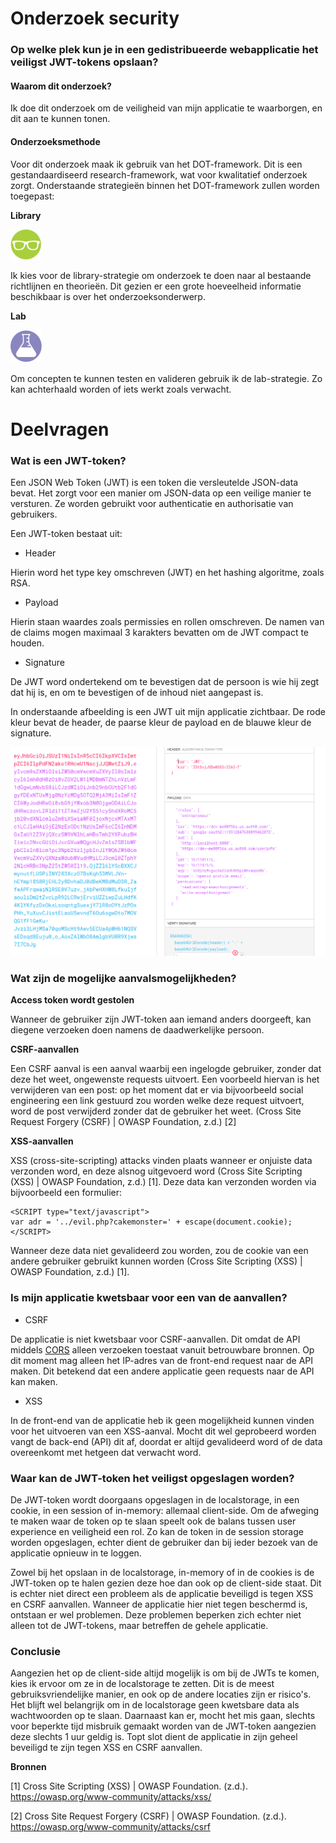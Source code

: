 # Onderzoek security
### Op welke plek kun je in een gedistribueerde webapplicatie het veiligst JWT-tokens opslaan?

#### Waarom dit onderzoek?
Ik doe dit onderzoek om de veiligheid van mijn applicatie te waarborgen, en dit aan te kunnen tonen.

#### Onderzoeksmethode
Voor dit onderzoek maak ik gebruik van het DOT-framework. Dit is een gestandaardiseerd research-framework, wat voor kwalitatief onderzoek zorgt.
Onderstaande strategieën binnen het DOT-framework zullen worden toegepast:

**Library**

![img.png](images/Library.png)

Ik kies voor de library-strategie om onderzoek te doen naar al bestaande richtlijnen en theorieën.
Dit gezien er een grote hoeveelheid informatie beschikbaar is over het onderzoeksonderwerp.

**Lab** 

![img.png](images/Lab.png)

Om concepten te kunnen testen en valideren gebruik ik de lab-strategie. Zo kan achterhaald worden of iets werkt zoals verwacht.


# Deelvragen

### Wat is een JWT-token?

Een JSON Web Token (JWT) is een token die versleutelde JSON-data bevat. Het zorgt voor een manier om JSON-data op een veilige manier te versturen.
Ze worden gebruikt voor authenticatie en authorisatie van gebruikers.

Een JWT-token bestaat uit:

- Header

Hierin word het type key omschreven (JWT) en het hashing algoritme, zoals RSA.

- Payload

Hierin staan waardes zoals permissies en rollen omschreven. De namen van de claims mogen maximaal 3 karakters bevatten om de JWT compact te houden.

- Signature

De JWT word ondertekend om te bevestigen dat de persoon is wie hij zegt dat hij is, en om te bevestigen of de inhoud niet aangepast is.

In onderstaande afbeelding is een JWT uit mijn applicatie zichtbaar. De rode kleur bevat de header, de paarse kleur de payload en de blauwe kleur de signature.

![img.png](../images/JWT-Token.png)

### Wat zijn de mogelijke aanvalsmogelijkheden?
**Access token wordt gestolen**

Wanneer de gebruiker zijn JWT-token aan iemand anders doorgeeft, kan diegene verzoeken doen namens de daadwerkelijke persoon.

**CSRF-aanvallen**

Een CSRF aanval is een aanval waarbij een ingelogde gebruiker, zonder dat deze het weet, ongewenste requests uitvoert.
Een voorbeeld hiervan is het verwijderen van een post: op het moment dat er via bijvoorbeeld social engineering een link gestuurd zou worden welke deze request uitvoert, word de post verwijderd zonder dat de gebruiker het weet. (Cross Site Request Forgery (CSRF) | OWASP Foundation, z.d.) [2]

**XSS-aanvallen**

XSS (cross-site-scripting) attacks vinden plaats wanneer er onjuiste data verzonden word, en deze alsnog uitgevoerd word (Cross Site Scripting (XSS) | OWASP Foundation, z.d.) [1].
Deze data kan verzonden worden via bijvoorbeeld een formulier:

````
<SCRIPT type="text/javascript">
var adr = '../evil.php?cakemonster=' + escape(document.cookie);
</SCRIPT>
`````

Wanneer deze data niet gevalideerd zou worden, zou de cookie van een andere gebruiker gebruikt kunnen worden (Cross Site Scripting (XSS) | OWASP Foundation, z.d.) [1].

### Is mijn applicatie kwetsbaar voor een van de aanvallen?
- CSRF

De applicatie is niet kwetsbaar voor CSRF-aanvallen. Dit omdat de API middels [CORS](https://developer.mozilla.org/en-US/docs/Web/HTTP/CORS) alleen verzoeken toestaat vanuit betrouwbare bronnen. Op dit moment mag alleen het IP-adres van de front-end request naar de API maken.
Dit betekend dat een andere applicatie geen requests naar de API kan maken.

- XSS

In de front-end van de applicatie heb ik geen mogelijkheid kunnen vinden voor het uitvoeren van een XSS-aanval. 
Mocht dit wel geprobeerd worden vangt de back-end (API) dit af, doordat er altijd gevalideerd word of de data overeenkomt met hetgeen dat verwacht word.

### Waar kan de JWT-token het veiligst opgeslagen worden?
De JWT-token wordt doorgaans opgeslagen in de localstorage, in een cookie, in een session of in-memory: allemaal client-side.
Om de afweging te maken waar de token op te slaan speelt ook de balans tussen user experience en veiligheid een rol. Zo kan de token in de session storage worden opgeslagen, echter dient de gebruiker dan bij ieder bezoek van de applicatie opnieuw in te loggen.

Zowel bij het opslaan in de localstorage, in-memory of in de cookies is de JWT-token op te halen gezien deze hoe dan ook op de client-side staat.
Dit is echter niet direct een probleem als de applicatie beveiligd is tegen XSS en CSRF aanvallen. Wanneer de applicatie hier niet tegen beschermd is, ontstaan er wel problemen. Deze problemen beperken zich echter niet alleen tot de JWT-tokens, maar betreffen de gehele applicatie.

### Conclusie
Aangezien het op de client-side altijd mogelijk is om bij de JWTs te komen, kies ik ervoor om ze in de localstorage te zetten. Dit is de meest gebruiksvriendelijke manier, en ook op de andere locaties zijn er risico's.
Het blijft wel belangrijk om in de localstorage geen kwetsbare data als wachtwoorden op te slaan. Daarnaast kan er, mocht het mis gaan, slechts voor beperkte tijd misbruik gemaakt worden van de JWT-token aangezien deze slechts 1 uur geldig is. Topt slot dient de applicatie in zijn geheel beveiligd te zijn tegen XSS en CSRF aanvallen.

**Bronnen**

[1] Cross Site Scripting (XSS) | OWASP Foundation. (z.d.). https://owasp.org/www-community/attacks/xss/

[2] Cross Site Request Forgery (CSRF) | OWASP Foundation. (z.d.). https://owasp.org/www-community/attacks/csrf